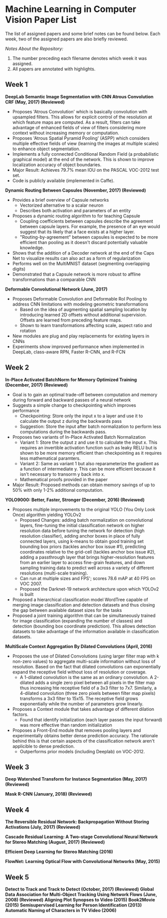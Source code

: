 # Machine Learning in Computer Vision Paper List

The list of assigned papers and some brief notes can be found below. Each week, two of the assigned papers are also briefly reviewed.

*Notes About the Repository:*
1. The number preceding each filename denotes which week it was assigned.
2. All papers are annotated with highlights.

## Week 1
**DeepLab Semantic Image Segmentation with CNN Atrous Convolution CRF (May, 2017) (Reviewed)**
- Proposes 'Atrous Convolution' which is basically convolution with upsampled filters. This allows for explicit control of the resolution at which feature maps are computed. As a result, filters can take advantage of enhanced fields of view of filters considering more context without increasing memory or computation.
- Proposes 'Atrous Spatial Pyramid Pooling' (ASPP) which considers multiple effective fields of view (learning the images at multiple scales) to enhance object segmentation.
- Implements a fully connected Conditional Random Field (a probabilistic graphical model) at the end of the network. This is shown to improve localization accuracy of object boundaries.
- Major Result: Achieves 79.7% mean IOU on the PASCAL VOC-2012 test set.
- Code is publicly available (implemented in Caffe).


**Dynamic Routing Between Capsules (November, 2017) (Reviewed)**
- Provides a brief overview of Capsule networks
    - Vectorized alternative to a scalar neuron
    - Describes both activation and parameters of an entity
- Proposes a dynamic routing algorithm to for teaching Capsule
    - Coupling coefficients between capsules describe the agreement between capsule layers. For example, the presence of an eye would suggest that its likely that a face exists at a higher layer.
    - "Routing-by-agreement" between capsules is expected to be more efficient than pooling as it doesn't discard potentially valuable knowledge.
- Shows that the addition of a Decoder network at the end of the Caps Net to visualize results can also act as a form of regularization
- Performs well on the MultiMNIST dataset (segmenting overlapping digits)
- Demonstrated that a Capsule network is more robust to affline transformations than a comparable CNN

**Deformable Convolutional Network (June, 2017)**
- Proposes Deformable Convolution and Deformable RoI Pooling to address CNN limitations with modeling geometric transformations
    - Based on the idea of augmenting spatial sampling location by introducing learned 2D offsets without additional supervision. Offsets are learned from preceding feature maps.
    - Shown to learn transformations affecting scale, aspect ratio and rotation
- New modules are plug and play replacements for existing layers in CNNs
- Experiments show improved performance when implemented in DeepLab, class-aware RPN, Faster R-CNN, and R-FCN

## Week 2
**In-Place Activated BatchNorm for Memory Optimized Training (December, 2017) (Reviewed)**
- Goal is to gain an optimal trade-off between computation and memory during forward and backward passes of a neural network
- Suggests a simple change to checkpointing which improves performance
    - Checkpointing: Store only the input x to a layer and use it to calculate the output z during the backwards pass
    - Suggestion: Store the input after batch normalization to perform less computations during the backwards pass.
- Proposes two variants of In-Place Activated Batch Normalization
    - Variant 1: Store the output z and use it to calculate the input x. This requires an invertible activation function such as leaky RELU but is shown to be more memory efficient than checkpointing as it requires less mathematical paramters.
    - Variant 2: Same as variant 1 but also reparameterize the gradient as a function of intermediate y. This can be more efficient because it isn't necessary to transorm y back into x.
    - Mathematical proofs provided in the paper
- Major Result: Proposed methods can obtain memory savings of up to 50% with only 1-2% additional computation.

**YOLO9000: Better, Faster, Stronger (December, 2016) (Reviewed)**
- Proposes multiple improvements to the original YOLO (You Only Look Once) algorithm yielding YOLOv2
    - Proposed Changes: adding batch normalization on convolutional layers, fine-tuning the initial classification network on higher resolution data before tuning the network for detection (high resolution classifier), adding anchor boxes in place of fully connected layers, using k-means to obtain good training set bounding box priors (tackles anchor box issue #1), predicting coordinates relative to the grid-cell (tackles anchor box issue #2), adding a passthrough layer that brings higher-resolution features from an earlier layer to access fine-grain features, and down sampling training data to predict well across a variety of different resolutions (multi-scale training).
    - Can run at multiple sizes and FPS'; scores 78.6 mAP at 40 FPS on VOC 2007.
    - Proposed the Darknet-19 network architecture upon which YOLOv2 is built
- Proposed a hierarchical classification model WordTree capable of merging image classification and detection datasets and thus closing the gap between available dataset sizes for the tasks
- Proposed a joint training algorithm that can be simultaneously trained for image classification (expanding the number of classes) and detection (bounding box coordinate prediction). This allows detection datasets to take advantage of the information available in classification datasets.


**MultiScale Context Aggregation By Dilated Convolutions (April, 2016)**
- Proposes the use of Dilated Convolutions (using larger filter map with k non-zero values) to aggregate multi-scale information without loss of resolution. Based on the fact that dilated convolutions can exponentially expand the receptive field without loss of resolution or coverage.
    - A 1-dilated convolution is the same as an ordinary convolution. A 2-dilated adds a single zero pixel between all pixels in the filter map thus increasing hte receptive field of a 3x3 filter to 7x7. Similarly, a 4-dilated convolution (three zero pixels between filter map pixels) transforms a 3x3 filter to 15x15. The receptive field grows exponentially while the number of parameters grow linearly.
- Proposes a Context module that takes advantage of different dilation factors.
    - Found that identify initialization (each layer passes the input forward) was more effective than random initialization
- Proposes a Front-End module that removes pooling layers and experimentally obtains better dense prediction accuracy. The rationale behind this is that certain aspects of the classification network aren't applicible to dense prediction.
    - Outperforms prior models (including Deeplab) on VOC-2012.

## Week 3

**Deep Watershed Transform for Instance Segmentation (May, 2017) (Reviewed)**

**Mask R-CNN (January, 2018) (Reviewed)**

## Week 4

**The Reversible Residual Network: Backpropagation Without Storing Activations (July, 2017) (Reviewed)**

**Cascade Residual Learning: A Two-stage Convolutional Neural Network for Stereo Matching (August, 2017) (Reviewed)**

**Efficient Deep Learning for Stereo Matching (2016)**

**FlowNet: Learning Optical Flow with Convolutional Networks (May, 2015)**

## Week 5

**Detect to Track and Track to Detect (October, 2017) (Reviewed)**
**Global Data Association for Multi-Object Tracking Using Network Flows (June, 2008) (Reviewed)**
**Aligning Plot Synopses to Video (2015)**
**Book2Movie (2015)**
**Semisupervised Learning for Person Identification (2013)**
**Automatic Naming of Characters in TV Video (2006)**


